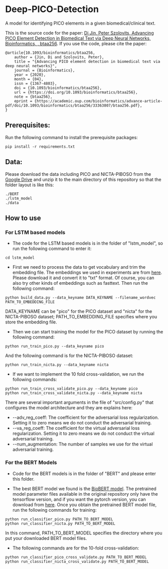 # Deep-PICO-Detection
A model for identifying PICO elements in a given biomedical/clinical text.

This is the source code for the paper: [Di Jin, Peter Szolovits, Advancing PICO Element Detection in Biomedical Text via Deep Neural Networks, Bioinformatics, , btaa256](https://academic.oup.com/bioinformatics/advance-article/doi/10.1093/bioinformatics/btaa256/5822877?guestAccessKey=7f54ea86-4ec0-4080-9d5c-1251b730aa42). If you use the code, please cite the paper:

```
@article{10.1093/bioinformatics/btaa256,
    author = {Jin, Di and Szolovits, Peter},
    title = "{Advancing PICO element detection in biomedical text via deep neural networks}",
    journal = {Bioinformatics},
    year = {2020},
    month = {04},
    issn = {1367-4803},
    doi = {10.1093/bioinformatics/btaa256},
    url = {https://doi.org/10.1093/bioinformatics/btaa256},
    note = {btaa256},
    eprint = {https://academic.oup.com/bioinformatics/advance-article-pdf/doi/10.1093/bioinformatics/btaa256/33363807/btaa256.pdf},
}
```

## Prerequisites:
Run the following command to install the prerequisite packages:
```
pip install -r requirements.txt
```

## Data:
Please download the data including PICO and NICTA-PIBOSO from the [Google Drive](https://drive.google.com/file/d/1M9QCgrRjERZnD9LM2FeK-3jjvXJbjRTl/view?usp=sharing) and unzip it to the main directory of this repository so that the folder layout is like this:
```
./BERT
./lstm_model
./data
```

## How to use
### For LSTM based models
* The code for the LSTM based models is in the folder of "lstm_model", so run the following command to enter it:
```
cd lstm_model
```

* First we need to process the data to get vocabulary and trim the embedding file. The embeddings we used in experiments are from [here](http://evexdb.org/pmresources/vec-space-models/wikipedia-pubmed-and-PMC-w2v.bin). Please download it and convert it to "txt" format. Of course, you can also try other kinds of embeddings such as fasttext. Then run the following command:
```
python build_data.py --data_keyname DATA_KEYNAME --filename_wordvec PATH_TO_EMBEDDING_FILE
```
DATA_KEYNAME can be "pico" for the PICO dataset and "nicta" for the NICTA-PIBOSO dataset; PATH_TO_EMBEDDING_FILE specifies where you store the embedding file.

* Then we can start training the model for the PICO dataset by running the following command:
```
python run_train_pico.py --data_keyname pico
```
And the following command is for the NICTA-PIBOSO dataset:
```
python run_train_nicta.py --data_keyname nicta
```

* If we want to implement the 10 fold cross-validation, we run the following commands:
```
python run_train_cross_validate_pico.py --data_keyname pico
python run_train_cross_validate_nicta.py --data_keyname nicta
```

There are several important arguments in the file of "src/config.py" that configures the model architecture and they are explains here:

* --adv_reg_coeff: The coefficient for the adversarial loss regularization. Setting it to zero means we do not conduct the adversarial training.
* --va_reg_coeff: The coefficient for the virtual adversarial loss regularization. Setting it to zero means we do not conduct the virtual adversarial training.
* --num_augmentation: The number of samples we use for the virtual adversarial training.

### For the BERT Models
* Code for the BERT models is in the folder of "BERT" and please enter this folder.

* The best BERT model we found is the [BioBERT model](https://github.com/dmis-lab/biobert). The pretrained model parameter files available in the original repository only have the tensorflow version, and if you want the pytorch version, you can download from [here](https://drive.google.com/file/d/1H6DTBXlXDZ6tJYcJWdZnZ3UCoY16p19m/view?usp=sharing). Once you obtain the pretrained BERT model file, run the following commands for training:
```
python run_classifier_pico.py PATH_TO_BERT_MODEL
python run_classifier_nicta.py PATH_TO_BERT_MODEL
```
In this command, PATH_TO_BERT_MODEL specifies the directory where you put your downloaded BERT model files. 

* The following commands are for the 10-fold cross-validation:
```
python run_classifier_pico_cross_validate.py PATH_TO_BERT_MODEL
python run_classifier_nicta_cross_validate.py PATH_TO_BERT_MODEL
```
